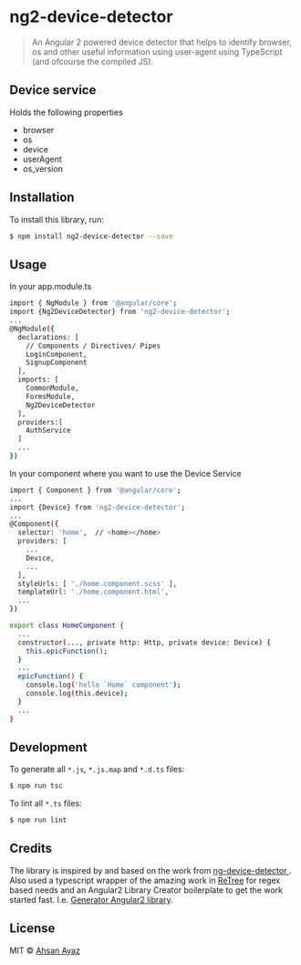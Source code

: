 # ng2-device-detector


> An Angular 2 powered device detector that helps to identify browser, os and other useful information using user-agent using TypeScript (and ofcourse the compiled JS).


## Device service
Holds the following properties
* browser
* os
* device
* userAgent
* os_version

## Installation

To install this library, run:

```bash
$ npm install ng2-device-detector --save
```

## Usage
In your app.module.ts
```bash
import { NgModule } from '@angular/core';
import {Ng2DeviceDetector} from 'ng2-device-detector';
...
@NgModule({
  declarations: [
    // Components / Directives/ Pipes
    LoginComponent,
    SignupComponent
  ],
  imports: [
    CommonModule,
    FormsModule,
    Ng2DeviceDetector
  ],
  providers:[
    AuthService
  ]
  ...
})
```

In your component where you want to use the Device Service
```bash
import { Component } from '@angular/core';
...
import {Device} from 'ng2-device-detector';
...
@Component({
  selector: 'home',  // <home></home>
  providers: [
    ...
    Device,
    ...
  ],
  styleUrls: [ './home.component.scss' ],
  templateUrl: './home.component.html',
  ...
})

export class HomeComponent {
  ...
  constructor(..., private http: Http, private device: Device) {
    this.epicFunction();
  }
  ...
  epicFunction() {
    console.log('hello `Home` component');
    console.log(this.device);
  }
  ...
}

```

## Development

To generate all `*.js`, `*.js.map` and `*.d.ts` files:

```bash
$ npm run tsc
```

To lint all `*.ts` files:

```bash
$ npm run lint
```

## Credits

The library is inspired by and based on the work from [ng-device-detector ](https://github.com/srfrnk/ng-device-detector). Also used a typescript wrapper of the amazing work in [ReTree](https://github.com/srfrnk/re-tree) for regex based needs and an Angular2 Library Creator boilerplate to get the work started fast. I.e. [Generator Angular2 library](https://github.com/jvandemo/generator-angular2-library).

## License

MIT © [Ahsan Ayaz](ahsan.ubitian@gmail.com)